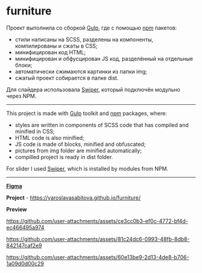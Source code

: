 # furniture

Проект выполнила со сборкой [Gulp](https://gulpjs.com/), где с помощью [npm](https://www.npmjs.com/) пакетов:
* стили написаны на SCSS, разделены на компоненты, компилированы и сжаты в CSS;
* минифицирован код HTML;
* минифицирован и обфусцирован JS код, разделённый на отдельные блоки;
* автоматически сжимаются картинки из папки img;
* сжатый проект собирается в папке dist.

Для слайдера использовала [Swiper](https://swiperjs.com/), который подключён модульно через NPM.

----------------

This project is made with [Gulp](https://gulpjs.com/) toolkit and [npm](https://www.npmjs.com/) packages, where:
* styles are written in components of SCSS code that has compiled and minified in CSS;
* HTML code is also minified;
* JS code is made of blocks, minified and obfuscated;
* pictures from img folder are minified automatically;
* compilled project is ready in dist folder.

For slider I used [Swiper](https://swiperjs.com/), which is installed by modules from NPM.

----------------

[**Figma**](https://www.figma.com/design/yXjNT0sMQs5UccqVnq81qa/furniture?node-id=0-1&t=HPRTaywWni1kxjKg-1)

**Project** - https://yaroslavasabitova.github.io/furniture/ 

**Preview**

https://github.com/user-attachments/assets/ce3cc0b3-ef0c-4772-bf4d-ec466495a974

https://github.com/user-attachments/assets/81c24dc6-0993-48fb-8db8-842147caf2e9

https://github.com/user-attachments/assets/60e13be9-2d13-4de8-b706-1a09d0d00c29






